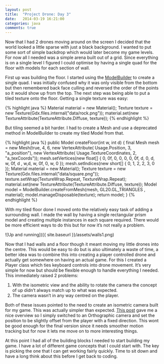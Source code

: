 ```yaml
---
layout: post
title:  "Project Drone: Day 3"
date:   2014-03-19 16:21:00
categories: java
comments: true
---
```


Now that I had 2 drones moving around on the screen I decided that the world looked a little sparse with just a black background. I wanted to put some sort of simple backdrop which would later become my game levels. For now all I needed was a simple arena built out of a grid. Since everything is on a single level I figured I could optimise by having a single quad for the floor with models for each section of wall.

First up was building the floor. I started using the [ModelBuilder] to create a single quad. I was initially confused why it was only visible from the bottom but then remembered back face culling and reversed the order of the points so it would show up from the top. The next step was being able to put a tiled texture onto the floor. Getting a single texture was easy:

{% highlight java %}
Material material = new Material();
Texture texture = new Texture(Gdx.files.internal("data/rock.png"));
material.set(new TextureAttribute(TextureAttribute.Diffuse, texture));
{% endhighlight %}

But tiling seemed a bit harder. I had to create a Mesh and use a deprecated method in ModelBuilder to create my tiled Model from that.

{% highlight java %}
public Model createFloor(int w, int d) {
	final Mesh mesh = new Mesh(true, 4, 6, new VertexAttribute(
		Usage.Position, 3, "a_position"), new VertexAttribute(
		Usage.TextureCoordinates, 2, "a_texCoords"));
	mesh.setVertices(new float[] { 0, 0f, 0, 0, 0,
		0, 0f, d, 0, d,
		w, 0f, d , w,d,
		w, 0f, 0, w, 0
	});
	mesh.setIndices(new short[] { 0, 1, 2, 2, 3, 0 });
	Material material = new Material();
	Texture texture = new Texture(Gdx.files.internal("data/square.png"));
	texture.setWrap(TextureWrap.Repeat, TextureWrap.Repeat);
	material.set(new TextureAttribute(TextureAttribute.Diffuse, texture));
	Model model = ModelBuilder.createFromMesh(mesh, GL20.GL_TRIANGLES , material);
	model.manageDisposable(texture);
	return model;
}
{% endhighlight %}

With my tiled floor done I moved onto the relatively easy task of adding a surrounding wall. I made the wall by having a single rectangular prism model and creating multiple instances in each square required. There would be more efficient ways to do this but for now it’s not really a problem.

![Up and running]({{ site.baseurl }}/assets/walls1.png)

Now that I had walls and a floor though it meant moving my little drones into the centre. This would be easy to do but is also ultimately a waste of time, a better idea was to combine this into creating a player controlled drone and actually get somewhere on having an actual game. For this I created a Player class which ties keyboard controls into drone movement. It’s very simple for now but should be flexible enough to handle everything I needed. This immediately raised 2 problems:

1. With the isometric view and the ability to rotate the camera the concept of up didn’t always match up to what was expected.
2. The camera wasn’t in any way centred on the player.

Both of these issues pointed to the need to create an isometric camera built for my game. This was actually simpler than expected. [This post] gave me a nice overview so I simply switched to an Orthographic camera and set the position to be slightly offset from the player with a fixed direction. This wont be good enough for the final version since it needs smoother motion tracking but for now it lets me move on to more interesting things.

At this point I had all of the building blocks I needed to start building my game. I have a lot of different game concepts that I could start with. The key is picking the one that I can get working fairly quickly. Time to sit down and have a long think about this before I get back to coding.



[ModelBuilder]: https://libgdx.badlogicgames.com/nightlies/docs/api/com/badlogic/gdx/graphics/g3d/utils/ModelBuilder.html
[This post]: http://www.badlogicgames.com/wordpress/?p=2032